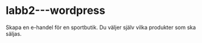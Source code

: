# labb2---wordpress
Skapa en e-handel för en sportbutik. Du väljer själv vilka produkter som ska  säljas.
